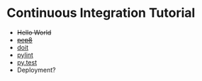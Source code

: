 # Continuous Integration Tutorial #

- ~~Hello World~~
- ~~[pep8](https://pypi.python.org/pypi/pep8)~~
- [doit](http://pydoit.org/)
- [pylint](https://pypi.python.org/pypi/pylint/1.4.4)
- [py.test](http://pytest.org/latest/)
- Deployment?
